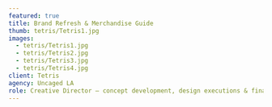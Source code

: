 ```yaml
---
featured: true
title: Brand Refresh & Merchandise Guide
thumb: tetris/Tetris1.jpg
images:
  - tetris/Tetris1.jpg
  - tetris/Tetris2.jpg
  - tetris/Tetris3.jpg
  - tetris/Tetris4.jpg
client: Tetris
agency: Uncaged LA
role: Creative Director – concept development, design executions & final productions
---
```

